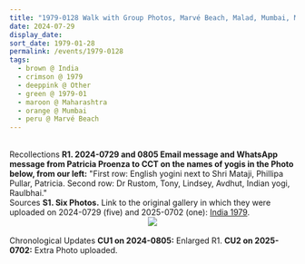 ```yaml
---
title: "1979-0128 Walk with Group Photos, Marvé Beach, Malad, Mumbai, Maharashtra, India"
date: 2024-07-29
display_date: 
sort_date: 1979-01-28
permalink: /events/1979-0128
tags:
  - brown @ India
  - crimson @ 1979
  - deeppink @ Other
  - green @ 1979-01
  - maroon @ Maharashtra
  - orange @ Mumbai
  - peru @ Marvé Beach
---
```


<br>

<wave-list>
  <list-title color="DarkSeaGreen" width="65"> Recollections</list-title>
  <list-item color="BlanchedAlmond" width="280"><b>R1. 2024-0729 and 0805 Email message and WhatsApp message from Patricia Proenza to CCT on the names of yogis in the Photo below, from our left:</b> "First row: English yogini next to Shri Mataji, Phillipa Pullar, Patricia. Second row: Dr Rustom, Tony, Lindsey, Avdhut, Indian yogi, Raulbhai."</list-item>
</wave-list>

<br>

<wave-list>
  <list-title color="DarkSeaGreen" width="40">Sources</list-title>
  <list-item color="BlanchedAlmond"  width="280"><b>S1. Six Photos.</b> Link to the original gallery in which they were uploaded on 2024-0729 (five) and 2025-0702 (one): <a href="https://eternalmoments.smugmug.com/Countries/India/1979">India 1979</a>.</list-item>
</wave-list>

<div style="text-align: center"><img src="https://pub-bcc3cbe9b1e94ba1ac28915f7a3900fa.r2.dev/1979-0128_Walk_with_Group_Photos_Marve_Beach_Malad_Maharashtra_India_01_(Camera_credit_Patricia_Proenza).jpg" /></div>

<br>

<wave-list>
  <list-title color="DarkSeaGreen" width="110">Chronological Updates</list-title>
  <list-item color="BlanchedAlmond"  width="280"><b>CU1 on 2024-0805:</b> Enlarged R1.</list-item>
  <list-item color="Lavender"  width="280"><b>CU2 on 2025-0702:</b> Extra Photo uploaded.</list-item>  
</wave-list>